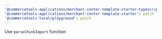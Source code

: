 ```yaml
---
'@commercetools-applications/merchant-center-template-starter-typescript': patch
'@commercetools-applications/merchant-center-template-starter': patch
'@commercetools-local/playground': patch
---
```


Use `parseChunkImport` function
